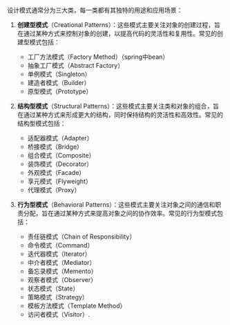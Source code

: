 设计模式通常分为三大类，每一类都有其独特的用途和应用场景：

1. **创建型模式**（Creational Patterns）：这些模式主要关注对象的创建过程，旨在通过某种方式来控制对象的创建，以提高代码的灵活性和复用性。常见的创建型模式包括：
   - 工厂方法模式（Factory Method）（spring中bean）
   - 抽象工厂模式（Abstract Factory）
   - 单例模式（Singleton）
   - 建造者模式（Builder）
   - 原型模式（Prototype）

2. **结构型模式**（Structural Patterns）：这些模式主要关注类和对象的组合，旨在通过某种方式来形成更大的结构，同时保持结构的灵活性和高效性。常见的结构型模式包括：
   - 适配器模式（Adapter）
   - 桥接模式（Bridge）
   - 组合模式（Composite）
   - 装饰模式（Decorator）
   - 外观模式（Facade）
   - 享元模式（Flyweight）
   - 代理模式（Proxy）

3. **行为型模式**（Behavioral Patterns）：这些模式主要关注对象之间的通信和职责分配，旨在通过某种方式来提高对象之间的协作效率。常见的行为型模式包括：
   - 责任链模式（Chain of Responsibility）
   - 命令模式（Command）
   - 迭代器模式（Iterator）
   - 中介者模式（Mediator）
   - 备忘录模式（Memento）
   - 观察者模式（Observer）
   - 状态模式（State）
   - 策略模式（Strategy）
   - 模板方法模式（Template Method）
   - 访问者模式（Visitor）.

